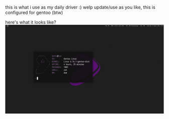 this is what i use as my daily driver :)
welp update/use as you like, this is configured for gentoo (btw)

here's what it looks like?
![preview](assets/desktop.png)
